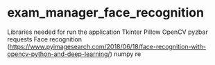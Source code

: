 # exam_manager_face_recognition
Libraries needed for run the application
Tkinter
Pillow
OpenCV
pyzbar
requests
Face recognition (https://www.pyimagesearch.com/2018/06/18/face-recognition-with-opencv-python-and-deep-learning/)
numpy
re
